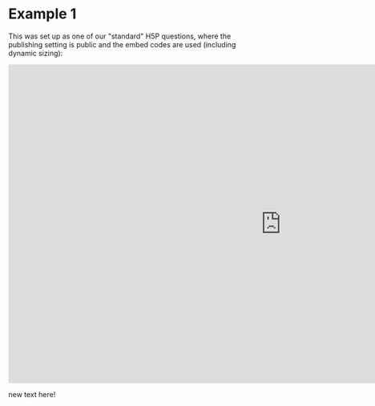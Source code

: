 # Example 1

This was set up as one of our "standard" H5P questions, where the publishing setting is public and the embed codes are used (including dynamic sizing):

<iframe src="https://tudelft.h5p.com/content/1292320475958700097/embed" aria-label="MC Example 1" width="1088" height="637" frameborder="0" allowfullscreen="allowfullscreen" allow="autoplay *; geolocation *; microphone *; camera *; midi *; encrypted-media *"></iframe><script src="https://tudelft.h5p.com/js/h5p-resizer.js" charset="UTF-8"></script>
<script src="https://tudelft.h5p.com/js/h5p-resizer.js" charset="UTF-8"></script>


new text here!
